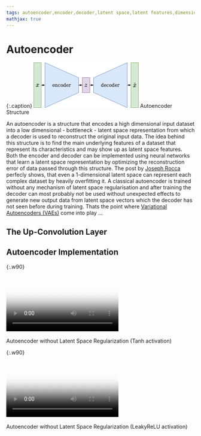 ```yaml
---
tags: autoencoder,encoder,decoder,latent space,latent features,dimensionality reduction,reconstruction
mathjax: true
---
```

# Autoencoder

{:.caption}
![Classical Autoencoder](assets/images/autoencoder.png)
Autoencoder Structure

An autoencoder is a structure that encodes a high dimensional input dataset into a low dimensional - bottleneck - latent space representation from which a decoder is used to reconstruct the original input data. The idea behind this structure is to find the main underlying features of a dataset that represent its characteristics and may show up as latent space features. Both the encoder and decoder can be implemented using neural networks that learn a latent space representation by optimizing the reconstruction error of data passed through this structure. The post by [Joseph Rocca](https://towardsdatascience.com/@joseph.rocca) perfecly shows, that even a 1-dimensional latent space can represent each complex dataset by heavily overfitting it. A classical autoencoder is trained without any mechanism of latent space regularisation and after training the decoder can most probably not be used without unexpected effects to generate new output data from latent space vectors which the decoder has not seen before during training. Thats the point where [Variational Autoencoders (VAEs)](variational_autoencoder.md) come into play ...

## The Up-Convolution Layer

## Autoencoder Implementation

{:.w90}
<div class="video">
<video controls poster="/assets/videos/autoencoder_four_classes_tanh.png">
  <source src="/assets/videos/autoencoder_four_classes_tanh.webm" type="video/webm">
  <source src="/assets/videos/autoencoder_four_classes_tanh.ogv" type="video/ogg">
  <source src="/assets/videos/autoencoder_four_classes_tanh.mp4" type="video/mp4">
</video>
<p>Autoencoder without Latent Space Regularization (Tanh activation)</p>
</div>

{:.w90}
<div class="video">
<video controls poster="/assets/videos/autoencoder_four_classes_leaky_relu.png">
  <source src="/assets/videos/autoencoder_four_classes_leaky_relu.webm" type="video/webm">
  <source src="/assets/videos/autoencoder_four_classes_leaky_relu.ogv" type="video/ogg">
  <source src="/assets/videos/autoencoder_four_classes_leaky_relu.mp4" type="video/mp4">
</video>
<p>Autoencoder without Latent Space Regularization (LeakyReLU activation)</p>
</div>

